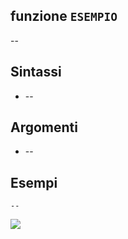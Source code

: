 ## funzione `ESEMPIO`

--

## Sintassi

* --

## Argomenti

* --

## Esempi
```
--
```

<img src="/img/conversioni/ESEMPIO1.png">